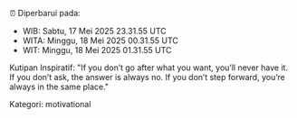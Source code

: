 ⏰ Diperbarui pada:
- WIB: Sabtu, 17 Mei 2025 23.31.55 UTC
- WITA: Minggu, 18 Mei 2025 00.31.55 UTC
- WIT: Minggu, 18 Mei 2025 01.31.55 UTC

Kutipan Inspiratif:
"If you don’t go after what you want, you’ll never have it. If you don’t ask, the answer is always no. If you don’t step forward, you’re always in the same place."


Kategori: motivational

